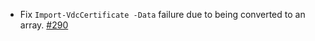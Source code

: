 - Fix `Import-VdcCertificate -Data` failure due to being converted to an array.  [#290](https://github.com/Venafi/VenafiPS/issues/290)
